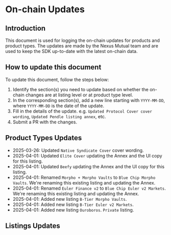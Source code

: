 # On-chain Updates

## Introduction

This document is used for logging the on-chain updates for products and product types. The updates are made by the Nexus Mutual team and are used to keep the SDK up-to-date with the latest on-chain data.

## How to update this document

To update this document, follow the steps below:

1. Identify the section(s) you need to update based on whether the on-chain changes are at listing level or at product type level.
2. In the corresponding section(s), add a new line starting with `YYYY-MM-DD`, where `YYYY-MM-DD` is the date of the update.
3. Fill in the details of the update. e.g. `Updated Protocol Cover cover wording`, `Updated Pendle listing annex`, etc.
4. Submit a PR with the changes.

## Product Types Updates

- 2025-03-26: Updated `Native Syndicate Cover` cover wording.
- 2025-04-01: Updated `Elite Cover` updating the Annex and the UI copy for this listing.
- 2025-04-01: Updated `Beefy` updating the Annex and the UI copy for this listing.
- 2025-04-01: Renamed `Morpho + Morpho Vaults` to `Blue Chip Morpho Vaults`. We're renaming this existing listing and updating the Annex.
- 2025-04-01: Renamed `Euler Finance v2` to `Blue Chip Euler v2 Markets`. We're renaming this existing listing and updating the Annex.
- 2025-04-01: Added new listing `B-Tier Morpho Vaults`. 
- 2025-04-01: Added new listing `B-Tier Euler v2 Markets`. 
- 2025-04-01: Added new listing `Ouroboros`. `Private` listing.

## Listings Updates
